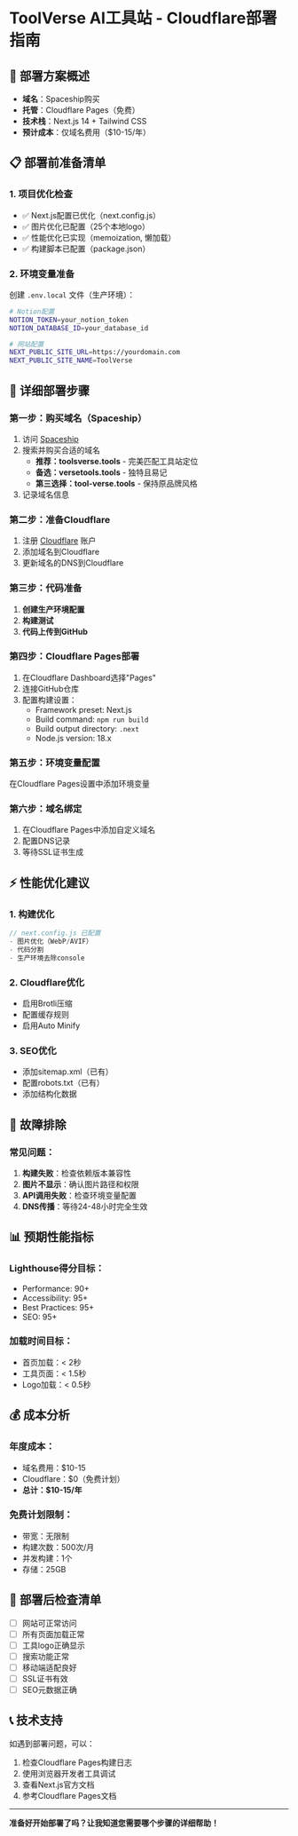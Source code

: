 # ToolVerse AI工具站 - Cloudflare部署指南

## 🎯 部署方案概述
- **域名**：Spaceship购买
- **托管**：Cloudflare Pages（免费）
- **技术栈**：Next.js 14 + Tailwind CSS
- **预计成本**：仅域名费用（$10-15/年）

## 📋 部署前准备清单

### 1. 项目优化检查
- ✅ Next.js配置已优化（next.config.js）
- ✅ 图片优化已配置（25个本地logo）
- ✅ 性能优化已实现（memoization, 懒加载）
- ✅ 构建脚本已配置（package.json）

### 2. 环境变量准备
创建 `.env.local` 文件（生产环境）：
```bash
# Notion配置
NOTION_TOKEN=your_notion_token
NOTION_DATABASE_ID=your_database_id

# 网站配置
NEXT_PUBLIC_SITE_URL=https://yourdomain.com
NEXT_PUBLIC_SITE_NAME=ToolVerse
```

## 🚀 详细部署步骤

### 第一步：购买域名（Spaceship）
1. 访问 [Spaceship](https://www.spaceship.com)
2. 搜索并购买合适的域名
   - **推荐：toolsverse.tools** - 完美匹配工具站定位
   - **备选：versetools.tools** - 独特且易记
   - **第三选择：tool-verse.tools** - 保持原品牌风格
3. 记录域名信息

### 第二步：准备Cloudflare
1. 注册 [Cloudflare](https://www.cloudflare.com) 账户
2. 添加域名到Cloudflare
3. 更新域名的DNS到Cloudflare

### 第三步：代码准备
1. **创建生产环境配置**
2. **构建测试**
3. **代码上传到GitHub**

### 第四步：Cloudflare Pages部署
1. 在Cloudflare Dashboard选择"Pages"
2. 连接GitHub仓库
3. 配置构建设置：
   - Framework preset: Next.js
   - Build command: `npm run build`
   - Build output directory: `.next`
   - Node.js version: 18.x

### 第五步：环境变量配置
在Cloudflare Pages设置中添加环境变量

### 第六步：域名绑定
1. 在Cloudflare Pages中添加自定义域名
2. 配置DNS记录
3. 等待SSL证书生成

## ⚡ 性能优化建议

### 1. 构建优化
```javascript
// next.config.js 已配置
- 图片优化（WebP/AVIF）
- 代码分割
- 生产环境去除console
```

### 2. Cloudflare优化
- 启用Brotli压缩
- 配置缓存规则
- 启用Auto Minify

### 3. SEO优化
- 添加sitemap.xml（已有）
- 配置robots.txt（已有）
- 添加结构化数据

## 🔧 故障排除

### 常见问题：
1. **构建失败**：检查依赖版本兼容性
2. **图片不显示**：确认图片路径和权限
3. **API调用失败**：检查环境变量配置
4. **DNS传播**：等待24-48小时完全生效

## 📊 预期性能指标

### Lighthouse得分目标：
- Performance: 90+
- Accessibility: 95+
- Best Practices: 95+
- SEO: 95+

### 加载时间目标：
- 首页加载：< 2秒
- 工具页面：< 1.5秒
- Logo加载：< 0.5秒

## 💰 成本分析

### 年度成本：
- 域名费用：$10-15
- Cloudflare：$0（免费计划）
- **总计：$10-15/年**

### 免费计划限制：
- 带宽：无限制
- 构建次数：500次/月
- 并发构建：1个
- 存储：25GB

## 🎉 部署后检查清单

- [ ] 网站可正常访问
- [ ] 所有页面加载正常
- [ ] 工具logo正确显示
- [ ] 搜索功能正常
- [ ] 移动端适配良好
- [ ] SSL证书有效
- [ ] SEO元数据正确

## 📞 技术支持

如遇到部署问题，可以：
1. 检查Cloudflare Pages构建日志
2. 使用浏览器开发者工具调试
3. 查看Next.js官方文档
4. 参考Cloudflare Pages文档

---

**准备好开始部署了吗？让我知道您需要哪个步骤的详细帮助！**
